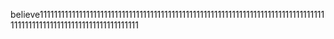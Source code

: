 believe11111111111111111111111111111111111111111111111111111111111111111111111111111111111111111111111111111111111111111111
